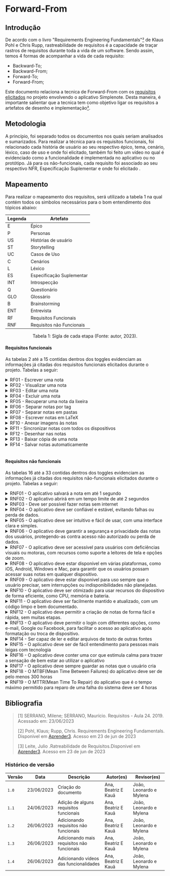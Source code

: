 # Forward-From
## Introdução
De acordo com o livro "Requirements Engineering Fundamentals"[²](#ancora2) de Klaus Pohl e Chris Rupp, rastreabilidade
de requisitos é a capacidade de traçar rastros de requisitos durante toda a vida de um software.
Sendo assim, temos 4 formas de acompanhar a vida de cada requisito:

- Backward-To;
- Backward-From;
- Forward-To;
- Forward-From;

Este documento relaciona a tecnica de Forward-From com os [requisitos
elicitados](https://requisitos-de-software.github.io/2023.1-Simplenote/elicitacao/Prioriza%C3%A7%C3%A3o/priorizacao_final/) no projeto envolvendo o
aplicativo Simplenote. Desta maneira, é importante
salientar que a tecnica tem como objetivo ligar os requisitos a artefatos de desenho e implementação[³](#ancora3).

## Metodologia
A princípio, foi separado todos os documentos nos quais seriam analisados e sumarizados. Para realizar a técnica para os
requisitos funcionais, foi relacionado cada história de usuário ao seu respectivo épico, tema, cenário, léxico, caso de
uso e onde foi elicitado, também foi feito um vídeo no qual é evidenciado como a funcionalidade é implementada no aplicativo ou no protótipo. Já para os não-funcionais, cada requisito foi associado ao seu respectivo NFR, Especificação Suplementar e onde foi elicitado .

## Mapeamento
Para realizar o mapeamento dos requisitos, será utilizado a tabela 1 na qual contém todos os simbolos necessários para o
bom entendimento dos tópicos abaixo:

<center>

  | Legenda | Artefato |
  | ------- | ------------------------- |
  | E | Épico |
  | P | Personas |
  | US | Histórias de usuário |
  | ST | Storytelling |
  | UC | Casos de Uso |
  | C | Cenários |
  | L | Léxico |
  | ES | Especificação Suplementar |
  | INT | Introspecção |
  | Q | Questionário |
  | GLO | Glossário |
  | B | Brainstorming |
  | ENT | Entrevista |
  | RF | Requisitos Funcionais |
  | RNF | Requisitos não Funcionais |

</center>

<div style="text-align: center">
  <p> Tabela 1: Sigla de cada etapa (Fonte: autor, 2023).</p>
</div>

#### Requisitos funcionais
As tabelas 2 até a 15 contidas dentros dos toggles evidenciam as informações já citadas dos requisitos funcionais elicitados durante o projeto. Tabelas a seguir:

<details>
  <summary>RF01 - Escrever uma nota</summary>

  <table>
    <thead>
      <tr>
        <th>Tópico</th>
        <th>Referência</th>
      </tr>
    </thead>
    <tbody>
      <tr>
        <td>Épico</td>
        <td><a href="https://requisitos-de-software.github.io/2023.1-Simplenote/modelagem/agil/backlog/">E1</a></td>
      </tr>
      <tr>
        <td>História de usuário</td>
        <td><a href="https://requisitos-de-software.github.io/2023.1-Simplenote/modelagem/agil/User_story/">US01</a>
        </td>
      </tr>
      <tr>
        <td>Tema</td>
        <td>Notas</td>
      </tr>
      <tr>
        <td>Elicitação</td>
        <td><a
            href="https://requisitos-de-software.github.io/2023.1-Simplenote/elicitacao/Introspec%C3%A7%C3%A3o/">INT13</a>/<a
            href="https://requisitos-de-software.github.io/2023.1-Simplenote/elicitacao/brainstorming/">B02</a></td>
      </tr>
      <tr>
        <td>Léxico</td>
        <td><a href="https://requisitos-de-software.github.io/2023.1-Simplenote/modelagem/lexico/">L06</a></td>
      </tr>
      <tr>
        <td>Caso de Uso</td>
        <td><a href="https://requisitos-de-software.github.io/2023.1-Simplenote/modelagem/casos_de_uso/">UC01</a></td>
      </tr>
      <tr>
        <td>Cenário</td>
        <td><a href="https://requisitos-de-software.github.io/2023.1-Simplenote/modelagem/cen%C3%A1rios/">C01</a></td>
      </tr>
      <tr>
        <td>Funcionalidade</td>
        <td><iframe src="https://drive.google.com/file/d/1dL8Yt5TpStJwF17_wTCMiNc_ZbwBryY_/preview" width="640" height="480"></iframe></td>
      </tr>
    </tbody>
  </table>

  <p>Tabela 2: Requisito funcional 1 (Fonte: Autores, 2023).</p>

</details>

<details>
  <summary>RF02 - Visualizar uma nota</summary>

  <table>
    <thead>
      <tr>
        <th>Tópico</th>
        <th>Referência</th>
      </tr>
    </thead>
    <tbody>
      <tr>
        <td>Épico</td>
        <td><a href="https://requisitos-de-software.github.io/2023.1-Simplenote/modelagem/agil/backlog/">E1</a></td>
      </tr>
      <tr>
        <td>História de usuário</td>
        <td><a href="https://requisitos-de-software.github.io/2023.1-Simplenote/modelagem/agil/User_story/">US02</a>
        </td>
      </tr>
      <tr>
        <td>Tema</td>
        <td>Notas</td>
      </tr>
      <tr>
        <td>Elicitação</td>
        <td><a
            href="https://github.com/Requisitos-de-Software/2023.1note/blob/main/docs/elicitacao/Introspec%C3%A7%C3%A3o.md">INT06</a>
        </td>
      </tr>
      <tr>
        <td>Léxico</td>
        <td>-</td>
      </tr>
      <tr>
        <td>Caso de Uso</td>
        <td>-</td>
      </tr>
      <tr>
        <td>Cenário</td>
        <td><a href="https://requisitos-de-software.github.io/2023.1-Simplenote/modelagem/cen%C3%A1rios/">C03</a></td>
      </tr>
      <tr>
        <td>Funcionalidade</td>
        <td><iframe src="https://drive.google.com/file/d/1snMVs47tUh-hujS08d6KbFOM3KZqv47t/preview" width="640" height="480"></iframe></td>
      </tr>
    </tbody>
  </table>


  <p>Tabela 3: Requisito funcional 2 (Fonte: Autores, 2023).</p>

</details>

<details>
  <summary>RF03 - Editar uma nota</summary>

  <table>
    <thead>
      <tr>
        <th>Tópico</th>
        <th>Referência</th>
      </tr>
    </thead>
    <tbody>
      <tr>
        <td>Épico</td>
        <td><a href="https://requisitos-de-software.github.io/2023.1-Simplenote/modelagem/agil/backlog/">E1</a></td>
      </tr>
      <tr>
        <td>História de usuário</td>
        <td><a href="https://requisitos-de-software.github.io/2023.1-Simplenote/modelagem/agil/User_story/">US03</a>
        </td>
      </tr>
      <tr>
        <td>Tema</td>
        <td>Notas</td>
      </tr>
      <tr>
        <td>Elicitação</td>
        <td><a
            href="https://requisitos-de-software.github.io/2023.1-Simplenote/elicitacao/Introspec%C3%A7%C3%A3o/">INT13</a>/<a
            href="https://requisitos-de-software.github.io/2023.1-Simplenote/elicitacao/brainstorming/">B02</a></td>
      </tr>
      <tr>
        <td>Léxico</td>
        <td><a href="https://requisitos-de-software.github.io/2023.1-Simplenote/modelagem/lexico/">L02</a></td>
      </tr>
      <tr>
        <td>Caso de Uso</td>
        <td><a href="https://requisitos-de-software.github.io/2023.1-Simplenote/modelagem/casos_de_uso/">UC02</a></td>
      </tr>
      <tr>
        <td>Cenário</td>
        <td><a href="https://requisitos-de-software.github.io/2023.1-Simplenote/modelagem/cen%C3%A1rios/">C04</a></td>
      </tr>
      <tr>
        <td>Funcionalidade</td>
        <td><iframe src="https://drive.google.com/file/d/1itBYrqoBlDab_GbQU-5b9APxl-d6dt-w/preview" width="640" height="480"></iframe>
</td>
      </tr>
    </tbody>
  </table>


  <p>Tabela 4: Requisito funcional 3 (Fonte: Autores, 2023).</p>

</details>

<details>
  <summary>RF04 - Excluir uma nota</summary>

  <table>
    <thead>
      <tr>
        <th>Tópico</th>
        <th>Referência</th>
      </tr>
    </thead>
    <tbody>
      <tr>
        <td>Épico</td>
        <td><a href="https://requisitos-de-software.github.io/2023.1-Simplenote/modelagem/agil/backlog/">E1</a></td>
      </tr>
      <tr>
        <td>História de usuário</td>
        <td><a href="https://requisitos-de-software.github.io/2023.1-Simplenote/modelagem/agil/User_story/">US07</a>
        </td>
      </tr>
      <tr>
        <td>Tema</td>
        <td>Notas</td>
      </tr>
      <tr>
        <td>Elicitação</td>
        <td><a
            href="https://requisitos-de-software.github.io/2023.1-Simplenote/elicitacao/Introspec%C3%A7%C3%A3o/">INT02</a>/<a
            href="https://requisitos-de-software.github.io/2023.1-Simplenote/elicitacao/brainstorming/">B03</a></td>
      </tr>
      <tr>
        <td>Léxico</td>
        <td><a href="https://requisitos-de-software.github.io/2023.1-Simplenote/modelagem/lexico/">L11</a></td>
      </tr>
      <tr>
        <td>Caso de Uso</td>
        <td></td>
      </tr>
      <tr>
        <td>Cenário</td>
        <td><a href="https://requisitos-de-software.github.io/2023.1-Simplenote/modelagem/cen%C3%A1rios/">C02</a></td>
      </tr>
      <tr>
        <td>Funcionalidade</td>
        <td><iframe src="https://drive.google.com/file/d/1stno3pYUBPtD70FP_GXmdt2nXZHqGAvD/preview" width="640" height="480"></iframe></td>
      </tr>
    </tbody>
  </table>


  <p>Tabela 5: Requisito funcional 4 (Fonte: Autores, 2023).</p>

</details>

<details>
  <summary>RF05 - Recuperar uma nota da lixeira</summary>

  <table>
    <thead>
      <tr>
        <th>Tópico</th>
        <th>Referência</th>
      </tr>
    </thead>
    <tbody>
      <tr>
        <td>Épico</td>
        <td><a href="https://requisitos-de-software.github.io/2023.1-Simplenote/modelagem/agil/backlog/">E1</a></td>
      </tr>
      <tr>
        <td>História de usuário</td>
        <td><a href="https://requisitos-de-software.github.io/2023.1-Simplenote/modelagem/agil/User_story/">US04</a>
        </td>
      </tr>
      <tr>
        <td>Tema</td>
        <td>Notas</td>
      </tr>
      <tr>
        <td>Elicitação</td>
        <td><a
            href="https://requisitos-de-software.github.io/2023.1-Simplenote/elicitacao/Introspec%C3%A7%C3%A3o/">INT03</a>
        </td>
      </tr>
      <tr>
        <td>Léxico</td>
        <td><a href="https://requisitos-de-software.github.io/2023.1-Simplenote/modelagem/lexico/">L08</a></td>
      </tr>
      <tr>
        <td>Caso de Uso</td>
        <td></td>
      </tr>
      <tr>
        <td>Cenário</td>
        <td><a href="https://requisitos-de-software.github.io/2023.1-Simplenote/modelagem/cen%C3%A1rios/">C09</a></td>
      </tr>
      <tr>
        <td>Funcionalidade</td>
        <td><iframe src="https://drive.google.com/file/d/16MHAt63E04b1b1tDPAxT8LPonxZJ8fK2/preview" width="640" height="480"></iframe></td>
      </tr>
    </tbody>
  </table>


  <p>Tabela 6: Requisito funcional 5 (Fonte: Autores, 2023).</p>

</details>

<details>
  <summary>RF06 - Separar notas por tag</summary>

  <table>
    <thead>
      <tr>
        <th>Tópico</th>
        <th>Referência</th>
      </tr>
    </thead>
    <tbody>
      <tr>
        <td>Épico</td>
        <td><a href="https://requisitos-de-software.github.io/2023.1-Simplenote/modelagem/agil/backlog/">E2</a></td>
      </tr>
      <tr>
        <td>História de usuário</td>
        <td><a href="https://requisitos-de-software.github.io/2023.1-Simplenote/modelagem/agil/User_story/">US08</a>
        </td>
      </tr>
      <tr>
        <td>Tema</td>
        <td>Organização</td>
      </tr>
      <tr>
        <td>Elicitação</td>
        <td><a
            href="https://requisitos-de-software.github.io/2023.1-Simplenote/elicitacao/Introspec%C3%A7%C3%A3o/">INT14</a>
        </td>
      </tr>
      <tr>
        <td>Léxico</td>
        <td><a href="https://requisitos-de-software.github.io/2023.1-Simplenote/modelagem/lexico/">L04</a></td>
      </tr>
      <tr>
        <td>Caso de Uso</td>
        <td><a href="https://requisitos-de-software.github.io/2023.1-Simplenote/modelagem/casos_de_uso/">UC03</a></td>
      </tr>
      <tr>
        <td>Cenário</td>
        <td><a href="https://requisitos-de-software.github.io/2023.1-Simplenote/modelagem/cen%C3%A1rios/">C05/C013</a>
        </td>
      </tr>
      <tr>
        <td>Funcionalidade</td>
        <td><iframe src="https://drive.google.com/file/d/1cYuq9hB-Dk8bYRyFRf5o17a128KgyMtJ/preview" width="640" height="480"></iframe></td>
      </tr>
    </tbody>
  </table>


  <p>Tabela 7: Requisito funcional 6 (Fonte: Autores, 2023).</p>

</details>

<details>
  <summary>RF07 - Separar notas em pastas</summary>

  <table>
    <thead>
      <tr>
        <th>Tópico</th>
        <th>Referência</th>
      </tr>
    </thead>
    <tbody>
      <tr>
        <td>Épico</td>
        <td><a href="https://requisitos-de-software.github.io/2023.1-Simplenote/modelagem/agil/backlog/">E2</a></td>
      </tr>
      <tr>
        <td>História de usuário</td>
        <td><a href="https://requisitos-de-software.github.io/2023.1-Simplenote/modelagem/agil/User_story/">US09</a>
        </td>
      </tr>
      <tr>
        <td>Tema</td>
        <td>Organização</td>
      </tr>
      <tr>
        <td>Elicitação</td>
        <td><a
            href="https://requisitos-de-software.github.io/2023.1-Simplenote/elicitacao/Introspec%C3%A7%C3%A3o/">INT03</a>
        </td>
      </tr>
      <tr>
        <td>Léxico</td>
        <td></td>
      </tr>
      <tr>
        <td>Caso de Uso</td>
        <td></td>
      </tr>
      <tr>
        <td>Cenário</td>
        <td></td>
      </tr>
      <tr>
        <td>Funcionalidade</td>
        <td><iframe src="https://drive.google.com/file/d/1IDD-gZT1IvufTL3E8KvJFxISODgqCxgr/preview" width="640" height="480"></iframe></td>
      </tr>
    </tbody>
  </table>


  <p>Tabela 8: Requisito funcional 7 (Fonte: Autores, 2023).</p>

</details>

<details>
  <summary>RF08 - Escrever notas em LaTeX</summary>

  <table>
    <thead>
      <tr>
        <th>Tópico</th>
        <th>Referência</th>
      </tr>
    </thead>
    <tbody>
      <tr>
        <td>Épico</td>
        <td><a href="https://requisitos-de-software.github.io/2023.1-Simplenote/modelagem/agil/backlog/">E3</a></td>
      </tr>
      <tr>
        <td>História de usuário</td>
        <td><a href="https://requisitos-de-software.github.io/2023.1-Simplenote/modelagem/agil/User_story/">US10</a>
        </td>
      </tr>
      <tr>
        <td>Tema</td>
        <td>Suporte a formatos avançados de notas</td>
      </tr>
      <tr>
        <td>Elicitação</td>
        <td>-</td>
      </tr>
      <tr>
        <td>Léxico</td>
        <td>-</td>
      </tr>
      <tr>
        <td>Caso de Uso</td>
        <td>-</td>
      </tr>
      <tr>
        <td>Cenário</td>
        <td>-</td>
      </tr>
      <tr>
        <td>Funcionalidade</td>
        <td><iframe src="https://drive.google.com/file/d/1oKd3A_4mWGxV7yFkGeEVoE9CUVmWrz3z/preview" width="640" height="480"></td>
      </tr>
    </tbody>
  </table>

  <p>Tabela 9: Requisito funcional 8 (Fonte: Autores, 2023).</p>

</details>

<details>
  <summary>RF09 - Escrever notas em Markdown</summary>

  <table>
    <thead>
      <tr>
        <th>Tópico</th>
        <th>Referência</th>
      </tr>
    </thead>
    <tbody>
      <tr>
        <td>Épico</td>
        <td><a href="https://requisitos-de-software.github.io/2023.1-Simplenote/modelagem/agil/backlog/">E3</a></td>
      </tr>
      <tr>
        <td>História de usuário</td>
        <td><a href="https://requisitos-de-software.github.io/2023.1-Simplenote/modelagem/agil/User_story/">US11</a>
        </td>
      </tr>
      <tr>
        <td>Tema</td>
        <td>Suporte a formatos avançados de notas</td>
      </tr>
      <tr>
        <td>Elicitação</td>
        <td><a
            href="https://requisitos-de-software.github.io/2023.1-Simplenote/elicitacao/Introspec%C3%A7%C3%A3o/">INT05</a>/<a
            href="https://requisitos-de-software.github.io/2023.1-Simplenote/elicitacao/glossario/">GLO04</a>/<a
            href="https://requisitos-de-software.github.io/2023.1-Simplenote/elicitacao/storytelling/">ST2</a>/<a
            href="https://requisitos-de-software.github.io/2023.1-Simplenote/elicitacao/entrevista/">ENT04</a></td>
      </tr>
      <tr>
        <td>Léxico</td>
        <td>-</td>
      </tr>
      <tr>
        <td>Caso de Uso</td>
        <td>-</td>
      </tr>
      <tr>
        <td>Cenário</td>
        <td><a href="https://requisitos-de-software.github.io/2023.1-Simplenote/modelagem/cen%C3%A1rios/">C06</a></td>
      </tr>
      <tr>
        <td>Funcionalidade</td>
        <td><iframe src="https://drive.google.com/file/d/1Hu8RKJsbN0NDwkE4gvLLmXuV0vaJOE3e/preview" width="640" height="480"></iframe></td>
      </tr>
    </tbody>
  </table>


  <p>Tabela 10: Requisito funcional 9 (Fonte: Autores, 2023).</p>

</details>

<details>
  <summary>RF10 - Anexar imagens às notas</summary>

  <table>
    <thead>
      <tr>
        <th>Tópico</th>
        <th>Referência</th>
      </tr>
    </thead>
    <tbody>
      <tr>
        <td>Épico</td>
        <td><a href="https://requisitos-de-software.github.io/2023.1-Simplenote/modelagem/agil/backlog/">E3</a></td>
      </tr>
      <tr>
        <td>História de usuário</td>
        <td><a href="https://requisitos-de-software.github.io/2023.1-Simplenote/modelagem/agil/User_story/">US12</a>
        </td>
      </tr>
      <tr>
        <td>Tema</td>
        <td>Suporte a formatos avançados de notas</td>
      </tr>
      <tr>
        <td>Elicitação</td>
        <td><a href="https://requisitos-de-software.github.io/2023.1-Simplenote/elicitacao/brainstorming/">B10</a></td>
      </tr>
      <tr>
        <td>Léxico</td>
        <td>-</td>
      </tr>
      <tr>
        <td>Caso de Uso</td>
        <td>-</td>
      </tr>
      <tr>
        <td>Cenário</td>
        <td><a href="https://requisitos-de-software.github.io/2023.1-Simplenote/modelagem/cen%C3%A1rios/">C10</a></td>
      </tr>
      <tr>
        <td>Funcionalidade</td>
        <td><iframe src="https://drive.google.com/file/d/1dtGUscbXALihip2gOxY5N7MBXbuLswIl/preview" width="640" height="480"></iframe></td>
      </tr>
    </tbody>
  </table>

  <p>Tabela 11: Requisito funcional 10 (Fonte: Autores, 2023).</p>

</details>

<details>
  <summary>RF11 - Sincronizar notas com todos os dispositivos</summary>

  <table>
    <thead>
      <tr>
        <th>Tópico</th>
        <th>Referência</th>
      </tr>
    </thead>
    <tbody>
      <tr>
        <td>Épico</td>
        <td><a href="https://requisitos-de-software.github.io/2023.1-Simplenote/modelagem/agil/backlog/">E4</a></td>
      </tr>
      <tr>
        <td>História de usuário</td>
        <td><a href="https://requisitos-de-software.github.io/2023.1-Simplenote/modelagem/agil/User_story/">US05</a>
        </td>
      </tr>
      <tr>
        <td>Tema</td>
        <td>Sincronização e armazenamento de notas</td>
      </tr>
      <tr>
        <td>Elicitação</td>
        <td><a href="https://requisitos-de-software.github.io/2023.1-Simplenote/elicitacao/entrevista/">ENT02</a></td>
      </tr>
      <tr>
        <td>Léxico</td>
        <td>-</td>
      </tr>
      <tr>
        <td>Caso de Uso</td>
        <td>-</td>
      </tr>
      <tr>
        <td>Cenário</td>
        <td>-</td>
      </tr>
      <tr>
        <td>Funcionalidade</td>
        <td><img src=../../img/Sincronizar.PNG width="400"></td>
      </tr>
    </tbody>
  </table>

  <p>Tabela 12: Requisito funcional 11 (Fonte: Autores, 2023).</p>

</details>

<details>
  <summary>RF12 - Desenhar nas notas</summary>

  <table>
    <thead>
      <tr>
        <th>Tópico</th>
        <th>Referência</th>
      </tr>
    </thead>
    <tbody>
      <tr>
        <td>Épico</td>
        <td><a href="https://requisitos-de-software.github.io/2023.1-Simplenote/modelagem/agil/backlog/">E4</a></td>
      </tr>
      <tr>
        <td>História de usuário</td>
        <td><a href="https://requisitos-de-software.github.io/2023.1-Simplenote/modelagem/agil/User_story/">US05</a>
        </td>
      </tr>
      <tr>
        <td>Tema</td>
        <td>Sincronização e armazenamento de notas</td>
      </tr>
      <tr>
        <td>Elicitação</td>
        <td><a href="https://requisitos-de-software.github.io/2023.1-Simplenote/elicitacao/storytelling/">ST04</a></td>
      </tr>
      <tr>
        <td>Léxico</td>
        <td>-</td>
      </tr>
      <tr>
        <td>Caso de Uso</td>
        <td>-</td>
      </tr>
      <tr>
        <td>Cenário</td>
        <td>-</td>
      </tr>
      <tr>
        <td>Funcionalidade</td>
        <td><iframe src="https://drive.google.com/file/d/1dtGUscbXALihip2gOxY5N7MBXbuLswIl/preview" width="640" height="480"></iframe></td>
      </tr>
    </tbody>
  </table>

  <p>Tabela 13: Requisito funcional 12 (Fonte: Autores, 2023).</p>

</details>

<details>
  <summary>RF13 - Baixar cópia de uma nota</summary>

  <table>
    <thead>
      <tr>
        <th>Tópico</th>
        <th>Referência</th>
      </tr>
    </thead>
    <tbody>
      <tr>
        <td>Épico</td>
        <td><a href="https://requisitos-de-software.github.io/2023.1-Simplenote/modelagem/agil/backlog/">E4</a></td>
      </tr>
      <tr>
        <td>História de usuário</td>
        <td><a href="https://requisitos-de-software.github.io/2023.1-Simplenote/modelagem/agil/User_story/">US13</a>
        </td>
      </tr>
      <tr>
        <td>Tema</td>
        <td>Sincronização e armazenamento de notas</td>
      </tr>
      <tr>
        <td>Elicitação</td>
        <td><a href="https://requisitos-de-software.github.io/2023.1-Simplenote/elicitacao/storytelling/">ST06</a>/<a
            href="https://requisitos-de-software.github.io/2023.1-Simplenote/elicitacao/glossario/">GLO06</a></td>
      </tr>
      <tr>
        <td>Léxico</td>
        <td>-</td>
      </tr>
      <tr>
        <td>Caso de Uso</td>
        <td>-</td>
      </tr>
      <tr>
        <td>Cenário</td>
        <td><a href="https://requisitos-de-software.github.io/2023.1-Simplenote/modelagem/cen%C3%A1rios/">C09</a></td>
      </tr>
      <tr>
        <td>Funcionalidade</td>
        <td><iframe src="https://drive.google.com/file/d/1Uoh7bTqas_D2VmTzhlEFCsnFdPa_dYCx/preview" width="640" height="480"></iframe></td>
      </tr>
    </tbody>
  </table>

  <p>Tabela 14: Requisito funcional 13 (Fonte: Autores, 2023).</p>

</details>

<details>
  <summary>RF14 - Salvar notas automaticamente</summary>

  <table>
    <thead>
      <tr>
        <th>Tópico</th>
        <th>Referência</th>
      </tr>
    </thead>
    <tbody>
      <tr>
        <td>Épico</td>
        <td><a href="https://requisitos-de-software.github.io/2023.1-Simplenote/modelagem/agil/backlog/">E4</a></td>
      </tr>
      <tr>
        <td>História de usuário</td>
        <td><a href="https://requisitos-de-software.github.io/2023.1-Simplenote/modelagem/agil/User_story/">US14</a>
        </td>
      </tr>
      <tr>
        <td>Tema</td>
        <td>Sincronização e armazenamento de notas</td>
      </tr>
      <tr>
        <td>Elicitação</td>
        <td><a href="https://requisitos-de-software.github.io/2023.1-Simplenote/elicitacao/entrevista/">ENT07</a>/<a
            href="https://requisitos-de-software.github.io/2023.1-Simplenote/elicitacao/glossario/">GLO05</a>/<a
            href="https://requisitos-de-software.github.io/2023.1-Simplenote/elicitacao/brainstorming/">B19</a></td>
      </tr>
      <tr>
        <td>Léxico</td>
        <td>-</td>
      </tr>
      <tr>
        <td>Caso de Uso</td>
        <td>-</td>
      </tr>
      <tr>
        <td>Cenário</td>
        <td>-</td>
      </tr>
      <tr>
        <td>Funcionalidade</td>
        <td><img src=../../img/Sincronizar.PNG width="400"></td>
      </tr>
    </tbody>
  </table>

  <p>Tabela 15: Requisito funcional 14 (Fonte: Autores, 2023).</p>

</details>

<br>

#### Requisitos não funcionais
As tabelas 16 até a 33 contidas dentros dos toggles evidenciam as informações já citadas dos requisitos não-funcionais elicitados durante o projeto. Tabelas a seguir:

<details>
  <summary> RNF01 - O aplicativo salvará a nota em até 1 segundo</summary>
  <table>
    <tr>
      <th>Tópico</th>
      <th>Referência</th>
    </tr>
    <tr>
      <td>NFR</td>
      <td><a href="https://requisitos-de-software.github.io/2023.1-Simplenote/modelagem/nfr/">Performance</a></td>
    </tr>
    <tr>
      <td>Especificação Suplementar</td>
      <td><a
          href="https://requisitos-de-software.github.io/2023.1-Simplenote/modelagem/especificacao_suplementar/">Performance</a>
      </td>
    </tr>
    <tr>
      <td>Elicitação</td>
      <td><a
          href="https://requisitos-de-software.github.io/2023.1-Simplenote/elicitacao/Introspec%C3%A7%C3%A3o/">INT07</a>
      </td>
    </tr>
  </table>

  <p> Tabela 16: Requisito não-funcional 1 (Fonte: Autores, 2023).</p>

</details>

<details>
  <summary> RNF02 - O aplicativo abrirá em um tempo limite de até 2 segundos</summary>

  <table>
    <tr>
      <th>Tópico</th>
      <th>Referência</th>
    </tr>
    <tr>
      <td>NFR</td>
      <td><a href="https://requisitos-de-software.github.io/2023.1-Simplenote/modelagem/nfr/">Performance</a></td>
    </tr>
    <tr>
      <td>Especificação Suplementar</td>
      <td><a
          href="https://requisitos-de-software.github.io/2023.1-Simplenote/modelagem/especificacao_suplementar/">Performance</a>
      </td>
    </tr>
    <tr>
      <td>Elicitação</td>
      <td><a
          href="https://requisitos-de-software.github.io/2023.1-Simplenote/elicitacao/Introspec%C3%A7%C3%A3o/">INT09</a>
      </td>
    </tr>
  </table>

  <p> Tabela 17: Requisito não-funcional 2 (Fonte: Autores, 2023).</p>

</details>

<details>
  <summary> RNF03 - Deve ser possível fazer notas sem internet</summary>

  <table>
    <tr>
      <th>Tópico</th>
      <th>Referência</th>
    </tr>
    <tr>
      <td>NFR</td>
      <td><a href="https://requisitos-de-software.github.io/2023.1-Simplenote/modelagem/nfr/">Performance</a></td>
    </tr>
    <tr>
      <td>Especificação Suplementar</td>
      <td><a
          href="https://requisitos-de-software.github.io/2023.1-Simplenote/modelagem/especificacao_suplementar/">Usabilidade</a>
      </td>
    </tr>
    <tr>
      <td>Elicitação</td>
      <td><a
          href="https://requisitos-de-software.github.io/2023.1-Simplenote/elicitacao/Introspec%C3%A7%C3%A3o/">INT10</a>
      </td>
    </tr>
  </table>


  <p> Tabela 18: Requisito não-funcional 3 (Fonte: Autores, 2023).</p>

</details>

<details>
  <summary> RNF04 - O aplicativo deve ser confiável e estável, evitando falhas ou perda de dados.</summary>

  <table>
    <tr>
      <th>Tópico</th>
      <th>Referência</th>
    </tr>
    <tr>
      <td>NFR</td>
      <td><a href="https://requisitos-de-software.github.io/2023.1-Simplenote/modelagem/nfr/">Disponibilidade</a></td>
    </tr>
    <tr>
      <td>Especificação Suplementar</td>
      <td><a
          href="https://requisitos-de-software.github.io/2023.1-Simplenote/modelagem/especificacao_suplementar/">Confiabilidade</a>
      </td>
    </tr>
    <tr>
      <td>Elicitação</td>
      <td><a href="https://requisitos-de-software.github.io/2023.1-Simplenote/elicitacao/brainstorming/">B19</a></td>
    </tr>
  </table>


  <p> Tabela 19: Requisito não-funcional 4 (Fonte: Autores, 2023).</p>

</details>

<details>
  <summary> RNF05 - O aplicativo deve ser intuitivo e fácil de usar, com uma interface clara e simples.</summary>

  <table>
    <tr>
      <th>Tópico</th>
      <th>Referência</th>
    </tr>
    <tr>
      <td>NFR</td>
      <td><a href="https://requisitos-de-software.github.io/2023.1-Simplenote/modelagem/nfr/">Usabilidade</a></td>
    </tr>
    <tr>
      <td>Especificação Suplementar</td>
      <td><a
          href="https://requisitos-de-software.github.io/2023.1-Simplenote/modelagem/especificacao_suplementar/">Usabilidade</a>
      </td>
    </tr>
    <tr>
      <td>Elicitação</td>
      <td><a href="https://requisitos-de-software.github.io/2023.1-Simplenote/elicitacao/brainstorming/">B20</a></td>
    </tr>
  </table>

  <p> Tabela 20: Requisito não-funcional 5 (Fonte: Autores, 2023).</p>
</details>

<details>
  <summary> RNF06 - O aplicativo deve garantir a segurança e privacidade das notas dos usuários, protegendo-as contra
    acesso não autorizado ou perda de dados.</summary>

  <table>
    <tr>
      <th>Tópico</th>
      <th>Referência</th>
    </tr>
    <tr>
      <td>NFR</td>
      <td><a href="https://requisitos-de-software.github.io/2023.1-Simplenote/modelagem/nfr/">-</a></td>
    </tr>
    <tr>
      <td>Especificação Suplementar</td>
      <td><a
          href="https://requisitos-de-software.github.io/2023.1-Simplenote/modelagem/especificacao_suplementar/">Confiabilidade</a>
      </td>
    </tr>
    <tr>
      <td>Elicitação</td>
      <td><a href="https://requisitos-de-software.github.io/2023.1-Simplenote/elicitacao/brainstorming/">B22</a></td>
    </tr>
  </table>

  <p> Tabela 21: Requisito não-funcional 6 (Fonte: Autores, 2023).</p>
</details>

<details>
  <summary> RNF07 - O aplicativo deve ser acessível para usuários com deficiências visuais ou motoras, com recursos como
    suporte a leitores de tela e opções de zoom.</summary>

  <table>
    <tr>
      <th>Tópico</th>
      <th>Referência</th>
    </tr>
    <tr>
      <td>NFR</td>
      <td><a href="https://requisitos-de-software.github.io/2023.1-Simplenote/modelagem/nfr/">Usabilidade</a></td>
    </tr>
    <tr>
      <td>Especificação Suplementar</td>
      <td><a
          href="https://requisitos-de-software.github.io/2023.1-Simplenote/modelagem/especificacao_suplementar/">Usabilidade</a>
      </td>
    </tr>
    <tr>
      <td>Elicitação</td>
      <td><a href="https://requisitos-de-software.github.io/2023.1-Simplenote/elicitacao/brainstorming/">B23</a></td>
    </tr>
  </table>

  <p> Tabela 22: Requisito não-funcional 7 (Fonte: Autores, 2023).</p>
</details>

<details>
  <summary> RNF08 - O aplicativo deve estar disponível em várias plataformas, como iOS, Android, Windows e Mac, para
    garantir que os usuários possam acessar suas notas em qualquer dispositivo.</summary>

  <table>
    <tr>
      <th>Tópico</th>
      <th>Referência</th>
    </tr>
    <tr>
      <td>NFR</td>
      <td><a href="https://requisitos-de-software.github.io/2023.1-Simplenote/modelagem/nfr/">Portabilidade</a></td>
    </tr>
    <tr>
      <td>Especificação Suplementar</td>
      <td><a
          href="https://requisitos-de-software.github.io/2023.1-Simplenote/modelagem/especificacao_suplementar/">Suportabilidade</a>
      </td>
    </tr>
    <tr>
      <td>Elicitação</td>
      <td><a href="https://requisitos-de-software.github.io/2023.1-Simplenote/elicitacao/brainstorming/">B24</a></td>
    </tr>
  </table>

  <p> Tabela 23: Requisito não-funcional 8 (Fonte: Autores, 2023).</p>
</details>

<details>
  <summary> RNF09 - O aplicativo deve estar disponível para uso sempre que o usuário precisar, sem interrupções ou
    indisponibilidades não planejadas.</summary>

  <table>
    <thead>
      <tr>
        <th>Tópico</th>
        <th>Referência</th>
      </tr>
    </thead>
    <tbody>
      <tr>
        <td>NFR</td>
        <td><a href="https://requisitos-de-software.github.io/2023.1-Simplenote/modelagem/nfr/">Disponibilidade</a></td>
      </tr>
      <tr>
        <td>Especificação Suplementar</td>
        <td><a
            href="https://requisitos-de-software.github.io/2023.1-Simplenote/modelagem/especificacao_suplementar/">Usabilidade</a>
        </td>
      </tr>
      <tr>
        <td>Elicitação</td>
        <td><a href="https://requisitos-de-software.github.io/2023.1-Simplenote/elicitacao/brainstorming/">B25</a>
        </td>
      </tr>
    </tbody>
  </table>

  <p> Tabela 24: Requisito não-funcional 9 (Fonte: Autores, 2023).</p>
</details>

<details>
  <summary> RNF10 - O aplicativo deve ser otimizado para usar recursos do dispositivo de forma eficiente, como CPU,
    memória e bateria.</summary>

  <table>
    <tr>
      <th>Tópico</th>
      <th>Referência</th>
    </tr>
    <tr>
      <td>NFR</td>
      <td><a href="https://requisitos-de-software.github.io/2023.1-Simplenote/modelagem/nfr/">Performance</a></td>
    </tr>
    <tr>
      <td>Especificação Suplementar</td>
      <td><a
          href="https://requisitos-de-software.github.io/2023.1-Simplenote/modelagem/especificacao_suplementar/">Performance</a>
      </td>
    </tr>
    <tr>
      <td>Elicitação</td>
      <td><a href="https://requisitos-de-software.github.io/2023.1-Simplenote/elicitacao/brainstorming/">B26</a></td>
    </tr>
  </table>

  <p> Tabela 25: Requisito não-funcional 10 (Fonte: Autores, 2023).</p>
</details>

<details>
  <summary> RNF11 - O aplicativo deve ser facilmente mantido e atualizado, com um código limpo e bem documentado.
  </summary>

  <table>
    <thead>
      <tr>
        <th>Tópico</th>
        <th>Referência</th>
      </tr>
    </thead>
    <tbody>
      <tr>
        <td>NFR</td>
        <td><a href="https://requisitos-de-software.github.io/2023.1-Simplenote/modelagem/nfr/">Disponibilidade</a></td>
      </tr>
      <tr>
        <td>Especificação Suplementar</td>
        <td><a
            href="https://requisitos-de-software.github.io/2023.1-Simplenote/modelagem/especificacao_suplementar/">Suportabilidade</a>
        </td>
      </tr>
      <tr>
        <td>Elicitação</td>
        <td><a href="https://requisitos-de-software.github.io/2023.1-Simplenote/elicitacao/brainstorming/">B27</a>
        </td>
      </tr>
    </tbody>
  </table>

  <p> Tabela 26: Requisito não-funcional 11 (Fonte: Autores, 2023).</p>
</details>

<details>
  <summary> RNF12 - O aplicativo deve permitir a criação de notas de forma fácil e rápida, sem muitas etapas.</summary>

  <table>
    <tr>
      <th>Tópico</th>
      <th>Referência</th>
    </tr>
    <tr>
      <td>NFR</td>
      <td><a href="https://requisitos-de-software.github.io/2023.1-Simplenote/modelagem/nfr/">Usabilidade</a></td>
    </tr>
    <tr>
      <td>Especificação Suplementar</td>
      <td><a
          href="https://requisitos-de-software.github.io/2023.1-Simplenote/modelagem/especificacao_suplementar/">Usabilidade</a>
      </td>
    </tr>
    <tr>
      <td>Elicitação</td>
      <td><a href="https://requisitos-de-software.github.io/2023.1-Simplenote/elicitacao/entrevista/">ENT01</a></td>
    </tr>
  </table>

  <p> Tabela 27: Requisito não-funcional 12 (Fonte: Autores, 2023).</p>
</details>

<details>
  <summary> RNF13 - O aplicativo deve permitir o login com diferentes opções, como e-mail, Google ou Facebook, para
    facilitar o acesso ao aplicativo após formatação ou troca de dispositivo.</summary>

  <table>
    <tr>
      <th>Tópico</th>
      <th>Referência</th>
    </tr>
    <tr>
      <td>NFR</td>
      <td><a href="https://requisitos-de-software.github.io/2023.1-Simplenote/modelagem/nfr/">Disponibilidade</a></td>
    </tr>
    <tr>
      <td>Especificação Suplementar</td>
      <td><a
          href="https://requisitos-de-software.github.io/2023.1-Simplenote/modelagem/especificacao_suplementar/">Suportabilidade</a>
      </td>
    </tr>
    <tr>
      <td>Elicitação</td>
      <td><a href="https://requisitos-de-software.github.io/2023.1-Simplenote/elicitacao/entrevista/">ENT09</a></td>
    </tr>
  </table>

  <p> Tabela 28: Requisito não-funcional 13 (Fonte: Autores, 2023).</p>
</details>

<details>
  <summary> RNF14 - Ser capaz de ler e editar arquivos de texto de outras fontes</summary>

  <table>
    <tr>
      <th>Tópico</th>
      <th>Referência</th>
    </tr>
    <tr>
      <td>NFR</td>
      <td><a href="https://requisitos-de-software.github.io/2023.1-Simplenote/modelagem/nfr/">Portabilidade</a></td>
    </tr>
    <tr>
      <td>Especificação Suplementar</td>
      <td><a
          href="https://requisitos-de-software.github.io/2023.1-Simplenote/modelagem/especificacao_suplementar/">Usabilidade</a>
      </td>
    </tr>
    <tr>
      <td>Elicitação</td>
      <td><a href="https://requisitos-de-software.github.io/2023.1-Simplenote/elicitacao/glossario/">GLO03</a></td>
    </tr>
  </table>

  <p> Tabela 29: Requisito não-funcional 14 (Fonte: Autores, 2023).</p>
</details>

<details>
  <summary> RNF15 - O aplicativo deve ser de fácil entendimento para pessoas mais leigas com tecnologia</summary>

  <table>
    <tr>
      <th>Tópico</th>
      <th>Referência</th>
    </tr>
    <tr>
      <td>NFR</td>
      <td><a href="https://requisitos-de-software.github.io/2023.1-Simplenote/modelagem/nfr/">-</a></td>
    </tr>
    <tr>
      <td>Especificação Suplementar</td>
      <td><a
          href="https://requisitos-de-software.github.io/2023.1-Simplenote/modelagem/especificacao_suplementar/">Usabilidade</a>
      </td>
    </tr>
    <tr>
      <td>Elicitação</td>
      <td><a href="https://requisitos-de-software.github.io/2023.1-Simplenote/modelagem/especificacao_suplementar/">ES01</a></td>
    </tr>
  </table>

  <p> Tabela 30: Requisito não-funcional 15 (Fonte: Autores, 2023).</p>
</details>

<details>
  <summary> RNF16 - O aplicativo deve conter uma cor que estimula calma para trazer a sensação de bem estar ao utilizar o aplicativo</summary>
  <table>
    <tr>
      <th>Tópico</th>
      <th>Referência</th>
    </tr>
    <tr>
      <td>NFR</td>
      <td><a href="https://requisitos-de-software.github.io/2023.1-Simplenote/modelagem/nfr/">-</a></td>
    </tr>
    <tr>
      <td>Especificação Suplementar</td>
      <td><a
          href="https://requisitos-de-software.github.io/2023.1-Simplenote/modelagem/especificacao_suplementar/">Usabilidade</a>
      </td>
    </tr>
    <tr>
      <td>Elicitação</td>
      <td><a href="https://requisitos-de-software.github.io/2023.1-Simplenote/modelagem/especificacao_suplementar/">ES02</a></td>
    </tr>
  </table>

  <p> Tabela 31: Requisito não-funcional 16 (Fonte: Autores, 2023).</p>
</details>

<details>
  <summary> RNF17 - O aplicativo deve sempre guardar as notas que o usuário cria</summary>
  <table>
    <tr>
      <th>Tópico</th>
      <th>Referência</th>
    </tr>
    <tr>
      <td>NFR</td>
      <td><a href="https://requisitos-de-software.github.io/2023.1-Simplenote/modelagem/nfr/">-</a></td>
    </tr>
    <tr>
      <td>Especificação Suplementar</td>
      <td><a
          href="https://requisitos-de-software.github.io/2023.1-Simplenote/modelagem/especificacao_suplementar/">Confiabilidade</a>
      </td>
    </tr>
    <tr>
      <td>Elicitação</td>
      <td><a href="https://requisitos-de-software.github.io/2023.1-Simplenote/modelagem/especificacao_suplementar/">ES03</a></td>
    </tr>
  </table>

  <p> Tabela 32: Requisito não-funcional 17 (Fonte: Autores, 2023).</p>
</details>

<details>
  <summary> RNF18 - O MTBF(Mean Time Between Failures) do aplicativo deve ser de pelo menos 300 horas</summary>
  <table>
    <tr>
      <th>Tópico</th>
      <th>Referência</th>
    </tr>
    <tr>
      <td>NFR</td>
      <td><a href="https://requisitos-de-software.github.io/2023.1-Simplenote/modelagem/nfr/">-</a></td>
    </tr>
    <tr>
      <td>Especificação Suplementar</td>
      <td><a
          href="https://requisitos-de-software.github.io/2023.1-Simplenote/modelagem/especificacao_suplementar/">Confiabilidade</a>
      </td>
    </tr>
    <tr>
      <td>Elicitação</td>
      <td><a href="https://requisitos-de-software.github.io/2023.1-Simplenote/modelagem/especificacao_suplementar/">ES04</a></td>
    </tr>
  </table>

  <p> Tabela 33: Requisito não-funcional 18 (Fonte: Autores, 2023).</p>
</details>

<details>
  <summary> RNF19 - O MTTR(Mean Time To Repair) do aplicativo que é o tempo máximo permitido para reparo de uma falha do sistema deve ser 4 horas</summary>
  <table>
    <tr>
      <th>Tópico</th>
      <th>Referência</th>
    </tr>
    <tr>
      <td>NFR</td>
      <td><a href="https://requisitos-de-software.github.io/2023.1-Simplenote/modelagem/nfr/">-</a></td>
    </tr>
    <tr>
      <td>Especificação Suplementar</td>
      <td><a
          href="https://requisitos-de-software.github.io/2023.1-Simplenote/modelagem/especificacao_suplementar/">Confiabilidade</a>
      </td>
    </tr>
    <tr>
      <td>Elicitação</td>
      <td><a href="https://requisitos-de-software.github.io/2023.1-Simplenote/modelagem/especificacao_suplementar/">ES05</a></td>
    </tr>
  </table>

  <p> Tabela 33: Requisito não-funcional 18 (Fonte: Autores, 2023).</p>
</details>

## Bibliografia
> [1] SERRANO, Milene; SERRANO, Maurício. Requisitos - Aula 24. 2019. Acessado em: 23/06/2023 </br>
>
> [2] Pohl, Klaus; Rupp, Chris. Requirements Engineering Fundamentals. Disponivel em
[Aprender3](https://aprender3.unb.br/pluginfile.php/2523174/mod_resource/content/2/Rastreabilidade.pdf). Acesso em 23 de
jun de 2023 </br>
>
> [3] Leite, Julio .Ratreabilidade de Requisitos.Disponivel em
[Aprender3](https://aprender3.unb.br/pluginfile.php/2523175/mod_resource/content/3/05_20_sayao.pdf ). Acesso em 23 de
jun de 2023</br>


### Histórico de versão

| Versão | Data | Descrição | Autor(es) | Revisor(es) |
| ------ | ---------- | ------------------------------------------ | ----------- | ----------- |
| `1.0` | 23/06/2023 | Criação do documento | Ana, Beatriz E Kauã | João, Leonardo e Mylena |
| `1.1` | 24/06/2023 | Adição de alguns requisitos funcionais | Ana, Beatriz E Kauã | João, Leonardo e Mylena |
| `1.2` | 26/06/2023 | Adicionando requisitos não funcionais | Ana, Beatriz E Kauã | João, Leonardo e Mylena |
| `1.3` | 26/06/2023 | Adicionando mais requisitos não funcionais | Ana, Beatriz E Kauã | João, Leonardo e Mylena |
| `1.4` | 26/06/2023 | Adicionando vídeos das funcionalidades | Ana, Beatriz E Kauã | João, Leonardo e Mylena |

